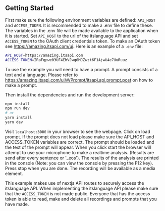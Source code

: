 ## Getting Started

First make sure the following environment variables are defined: `API_HOST` and `ACCESS_TOKEN`.
It is recommended to make a .env file to define these. The variables in the .env file will be
made available to the application when it is started. Set `API_HOST` to the url of the
itslanguage API and set `ACCESS_TOKEN` to the OAuth client credentials token. To make an OAuth
token see https://amazing.itsapi.com/ui. Here is an example of a ``.env`` file:

```bash
API_HOST=https://amazing.itsapi.com
ACCESS_TOKEN=IRaFqpwe03UF4EhVJwg0MJZwzt6F1AjwU4e7UuRuuz
```

To use the example you will need to have a prompt. A prompt consists of a text and a language.
Please refer to https://amazing.itsapi.com/ui/#/Prompt/itsapi.api.prompt.post on how to make
a prompt.

Then install the dependencies and run the development server:

```bash
npm install
npm run dev
# or
yarn install
yarn dev
```

Visit `localhost:3000` in your browser to see the webpage. Click on load prompt. If the prompt
does not load please make sure the API_HOST and ACCESS_TOKEN variables are correct. The prompt
should be loaded and the text of the prompt will appear. When you click start the browser will
attempt to use your microphone to make a realtime analysis. (Results are send after every
sentence or '\_eos'). The results of the analysis are printed in the console (Note: you can
view the console by pressing the F12 key). Press stop when you are done. The recording will
be available as a media element.

This example makes use of nextjs API routes to securely access the itslanguage API. When
implementing the itslanguage API please make sure that the ``ACCESS_TOKEN`` is not made public.
Everyone that has the access token is able to read, make and delete all recordings and prompts
that you have made.
